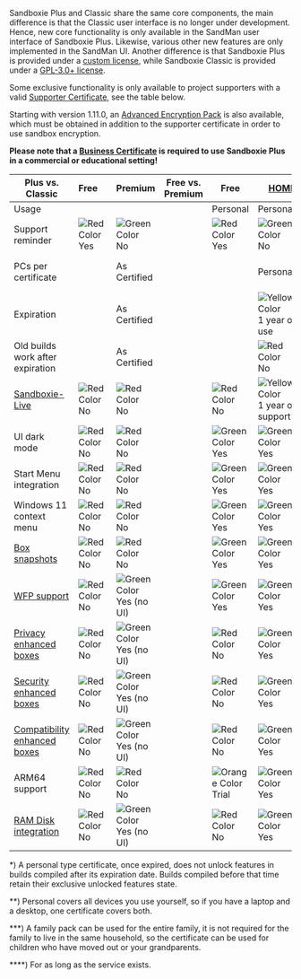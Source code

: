 Sandboxie Plus and Classic share the same core components, the main difference is that the Classic user interface is no longer under development. Hence, new core functionality is only available in the SandMan user interface of Sandboxie Plus. Likewise, various other new features are only implemented in the SandMan UI. Another difference is that Sandboxie Plus is provided under a [custom license](https://github.com/sandboxie-plus/Sandboxie/blob/master/Installer/license.txt), while Sandboxie Classic is provided under a [GPL-3.0+ license](https://github.com/sandboxie-plus/Sandboxie/blob/master/LICENSE).

Some exclusive functionality is only available to project supporters with a valid [Supporter Certificate](https://sandboxie-plus.com/supporter-certificate/), see the table below.

Starting with version 1.11.0, an [Advanced Encryption Pack](https://xanasoft.com/product/sandboxie-plus-advanced-upgrade/) is also available, which must be obtained in addition to the supporter certificate in order to use sandbox encryption.

**Please note that a [Business Certificate](https://xanasoft.com/product/sandboxie-plus-business/) is required to use Sandboxie Plus in a commercial or educational setting!**


|                Plus vs. Classic                                    | Free&nbsp;&nbsp;&nbsp;&nbsp;                                                            | Premium                                                                                           | Free vs. Premium | Free                                                                                         | [HOME](https://xanasoft.com/product/sandboxie-plus-home/)                                                | [PERSONAL](https://xanasoft.com/product/sandboxie-plus-personal/)                                                | [FAMILY PACK](https://xanasoft.com/product/sandboxie-plus-familypack/)                                   | [BUSINESS](https://xanasoft.com/product/sandboxie-plus-business/)                                        | [ETERNAL](https://xanasoft.com/product/sandboxie-plus-eternal/)                           |
|--------------------------------------------------------------------|-----------------------------------------------------------------------------------------|---------------------------------------------------------------------------------------------------|------------------|----------------------------------------------------------------------------------------------|----------------------------------------------------------------------------------------------------------|------------------------------------------------------------------------------------------------------------------|----------------------------------------------------------------------------------------------------------|--------------------------------------------------------------------------------------------------------- |-------------------------------------------------------------------------------------------|
| Usage                                                              |                                                                                         |                                                                                                   |                  | Personal                                                                                     | Personal                                                                                                 | Personal                                                                                                         | Personal                                                                                                 | Commercial                                                                                               | Personal                                                                                  |
| Support reminder                                                   | ![Red Color](https://placeholder.antonshell.me/img?width=15&color_bg=ff0000&text=+) Yes | ![Green Color](https://placeholder.antonshell.me/img?width=15&color_bg=00ff00&text=+) No          |                  | ![Red Color](https://placeholder.antonshell.me/img?width=15&color_bg=ff0000&text=+) Yes      | ![Green Color](https://placeholder.antonshell.me/img?width=15&color_bg=00ff00&text=+) No                 | ![Green Color](https://placeholder.antonshell.me/img?width=15&color_bg=00ff00&text=+) No                         | ![Green Color](https://placeholder.antonshell.me/img?width=15&color_bg=00ff00&text=+) No                 | ![Green Color](https://placeholder.antonshell.me/img?width=15&color_bg=00ff00&text=+) No                 | ![Green Color](https://placeholder.antonshell.me/img?width=15&color_bg=00ff00&text=+) No  |
| PCs per certificate                                                |                                                                                         | As Certified                                                                                      |                  |                                                                                              | Personal\*\*                                                                                             | Personal                                                                                                         | Personal and Family\*\*\*                                                                                | 1                                                                                                        | Personal and Family                                                                       |
| Expiration                                                         |                                                                                         | As Certified                                                                                      |                  |                                                                                              | ![Yellow Color](https://placeholder.antonshell.me/img?width=15&color_bg=ffff00&text=+) 1 year of use     | ![YellowGreen Color](https://placeholder.antonshell.me/img?width=15&color_bg=99cc33&text=+) 1 year of updates\*  | ![Yellow Color](https://placeholder.antonshell.me/img?width=15&color_bg=ffff00&text=+) 1 year of use     | ![Yellow Color](https://placeholder.antonshell.me/img?width=15&color_bg=ffff00&text=+) 1 year of use     | ![Green Color](https://placeholder.antonshell.me/img?width=15&color_bg=00ff00&text=+) No  |
| Old builds work after expiration                                   |                                                                                         | As Certified                                                                                      |                  |                                                                                              | ![Red Color](https://placeholder.antonshell.me/img?width=15&color_bg=ff0000&text=+) No                   | ![Green Color](https://placeholder.antonshell.me/img?width=15&color_bg=00ff00&text=+) Yes                        | ![Red Color](https://placeholder.antonshell.me/img?width=15&color_bg=ff0000&text=+) No                   | ![Red Color](https://placeholder.antonshell.me/img?width=15&color_bg=ff0000&text=+) No                   |                                                                                           |
| [Sandboxie-Live](../PlusContent/Sandboxie-Live.md)                 | ![Red Color](https://placeholder.antonshell.me/img?width=15&color_bg=ff0000&text=+) No  | ![Red Color](https://placeholder.antonshell.me/img?width=15&color_bg=ff0000&text=+) No            |                  | ![Red Color](https://placeholder.antonshell.me/img?width=15&color_bg=ff0000&text=+) No       | ![Yellow Color](https://placeholder.antonshell.me/img?width=15&color_bg=ffff00&text=+) 1 year of support | ![Yellow Color](https://placeholder.antonshell.me/img?width=15&color_bg=ffff00&text=+) 1 year of support         | ![Yellow Color](https://placeholder.antonshell.me/img?width=15&color_bg=ffff00&text=+) 1 year of support | ![Yellow Color](https://placeholder.antonshell.me/img?width=15&color_bg=ffff00&text=+) 1 year of support | Yes\*\*\*\*                                                                               |
| UI dark mode                                                       | ![Red Color](https://placeholder.antonshell.me/img?width=15&color_bg=ff0000&text=+) No  | ![Red Color](https://placeholder.antonshell.me/img?width=15&color_bg=ff0000&text=+) No            |                  | ![Green Color](https://placeholder.antonshell.me/img?width=15&color_bg=00ff00&text=+) Yes    | ![Green Color](https://placeholder.antonshell.me/img?width=15&color_bg=00ff00&text=+) Yes                | ![Green Color](https://placeholder.antonshell.me/img?width=15&color_bg=00ff00&text=+) Yes                        | ![Green Color](https://placeholder.antonshell.me/img?width=15&color_bg=00ff00&text=+) Yes                | ![Green Color](https://placeholder.antonshell.me/img?width=15&color_bg=00ff00&text=+) Yes                | ![Green Color](https://placeholder.antonshell.me/img?width=15&color_bg=00ff00&text=+) Yes |
| Start Menu integration                                             | ![Red Color](https://placeholder.antonshell.me/img?width=15&color_bg=ff0000&text=+) No  | ![Red Color](https://placeholder.antonshell.me/img?width=15&color_bg=ff0000&text=+) No            |                  | ![Green Color](https://placeholder.antonshell.me/img?width=15&color_bg=00ff00&text=+) Yes    | ![Green Color](https://placeholder.antonshell.me/img?width=15&color_bg=00ff00&text=+) Yes                | ![Green Color](https://placeholder.antonshell.me/img?width=15&color_bg=00ff00&text=+) Yes                        | ![Green Color](https://placeholder.antonshell.me/img?width=15&color_bg=00ff00&text=+) Yes                | ![Green Color](https://placeholder.antonshell.me/img?width=15&color_bg=00ff00&text=+) Yes                | ![Green Color](https://placeholder.antonshell.me/img?width=15&color_bg=00ff00&text=+) Yes |
| Windows 11 context menu                                            | ![Red Color](https://placeholder.antonshell.me/img?width=15&color_bg=ff0000&text=+) No  | ![Red Color](https://placeholder.antonshell.me/img?width=15&color_bg=ff0000&text=+) No            |                  | ![Green Color](https://placeholder.antonshell.me/img?width=15&color_bg=00ff00&text=+) Yes    | ![Green Color](https://placeholder.antonshell.me/img?width=15&color_bg=00ff00&text=+) Yes                | ![Green Color](https://placeholder.antonshell.me/img?width=15&color_bg=00ff00&text=+) Yes                        | ![Green Color](https://placeholder.antonshell.me/img?width=15&color_bg=00ff00&text=+) Yes                | ![Green Color](https://placeholder.antonshell.me/img?width=15&color_bg=00ff00&text=+) Yes                | ![Green Color](https://placeholder.antonshell.me/img?width=15&color_bg=00ff00&text=+) Yes |
| [Box snapshots](../PlusContent/BoxSnapshots.md)                    | ![Red Color](https://placeholder.antonshell.me/img?width=15&color_bg=ff0000&text=+) No  | ![Red Color](https://placeholder.antonshell.me/img?width=15&color_bg=ff0000&text=+) No            |                  | ![Green Color](https://placeholder.antonshell.me/img?width=15&color_bg=00ff00&text=+) Yes    | ![Green Color](https://placeholder.antonshell.me/img?width=15&color_bg=00ff00&text=+) Yes                | ![Green Color](https://placeholder.antonshell.me/img?width=15&color_bg=00ff00&text=+) Yes                        | ![Green Color](https://placeholder.antonshell.me/img?width=15&color_bg=00ff00&text=+) Yes                | ![Green Color](https://placeholder.antonshell.me/img?width=15&color_bg=00ff00&text=+) Yes                | ![Green Color](https://placeholder.antonshell.me/img?width=15&color_bg=00ff00&text=+) Yes |
| [WFP support](../PlusContent/WFPSupport.md)                        | ![Red Color](https://placeholder.antonshell.me/img?width=15&color_bg=ff0000&text=+) No  | ![Green Color](https://placeholder.antonshell.me/img?width=15&color_bg=00ff00&text=+) Yes (no UI) |                  | ![Green Color](https://placeholder.antonshell.me/img?width=15&color_bg=00ff00&text=+) Yes    | ![Green Color](https://placeholder.antonshell.me/img?width=15&color_bg=00ff00&text=+) Yes                | ![Green Color](https://placeholder.antonshell.me/img?width=15&color_bg=00ff00&text=+) Yes                        | ![Green Color](https://placeholder.antonshell.me/img?width=15&color_bg=00ff00&text=+) Yes                | ![Green Color](https://placeholder.antonshell.me/img?width=15&color_bg=00ff00&text=+) Yes                | ![Green Color](https://placeholder.antonshell.me/img?width=15&color_bg=00ff00&text=+) Yes |
| [Privacy enhanced boxes](../PlusContent/privacy-mode.md)           | ![Red Color](https://placeholder.antonshell.me/img?width=15&color_bg=ff0000&text=+) No  | ![Green Color](https://placeholder.antonshell.me/img?width=15&color_bg=00ff00&text=+) Yes (no UI) |                  | ![Red Color](https://placeholder.antonshell.me/img?width=15&color_bg=ff0000&text=+) No       | ![Green Color](https://placeholder.antonshell.me/img?width=15&color_bg=00ff00&text=+) Yes                | ![Green Color](https://placeholder.antonshell.me/img?width=15&color_bg=00ff00&text=+) Yes                        | ![Green Color](https://placeholder.antonshell.me/img?width=15&color_bg=00ff00&text=+) Yes                | ![Green Color](https://placeholder.antonshell.me/img?width=15&color_bg=00ff00&text=+) Yes                | ![Green Color](https://placeholder.antonshell.me/img?width=15&color_bg=00ff00&text=+) Yes |
| [Security enhanced boxes](../PlusContent/security-mode.md)         | ![Red Color](https://placeholder.antonshell.me/img?width=15&color_bg=ff0000&text=+) No  | ![Green Color](https://placeholder.antonshell.me/img?width=15&color_bg=00ff00&text=+) Yes (no UI) |                  | ![Red Color](https://placeholder.antonshell.me/img?width=15&color_bg=ff0000&text=+) No       | ![Green Color](https://placeholder.antonshell.me/img?width=15&color_bg=00ff00&text=+) Yes                | ![Green Color](https://placeholder.antonshell.me/img?width=15&color_bg=00ff00&text=+) Yes                        | ![Green Color](https://placeholder.antonshell.me/img?width=15&color_bg=00ff00&text=+) Yes                | ![Green Color](https://placeholder.antonshell.me/img?width=15&color_bg=00ff00&text=+) Yes                | ![Green Color](https://placeholder.antonshell.me/img?width=15&color_bg=00ff00&text=+) Yes |
| [Compatibility enhanced boxes](../PlusContent/compartment-mode.md) | ![Red Color](https://placeholder.antonshell.me/img?width=15&color_bg=ff0000&text=+) No  | ![Green Color](https://placeholder.antonshell.me/img?width=15&color_bg=00ff00&text=+) Yes (no UI) |                  | ![Red Color](https://placeholder.antonshell.me/img?width=15&color_bg=ff0000&text=+) No       | ![Green Color](https://placeholder.antonshell.me/img?width=15&color_bg=00ff00&text=+) Yes                | ![Green Color](https://placeholder.antonshell.me/img?width=15&color_bg=00ff00&text=+) Yes                        | ![Green Color](https://placeholder.antonshell.me/img?width=15&color_bg=00ff00&text=+) Yes                | ![Green Color](https://placeholder.antonshell.me/img?width=15&color_bg=00ff00&text=+) Yes                | ![Green Color](https://placeholder.antonshell.me/img?width=15&color_bg=00ff00&text=+) Yes |
| ARM64 support                                                      | ![Red Color](https://placeholder.antonshell.me/img?width=15&color_bg=ff0000&text=+) No  | ![Red Color](https://placeholder.antonshell.me/img?width=15&color_bg=ff0000&text=+) No            |                  | ![Orange Color](https://placeholder.antonshell.me/img?width=15&color_bg=ff9900&text=+) Trial | ![Green Color](https://placeholder.antonshell.me/img?width=15&color_bg=00ff00&text=+) Yes                | ![Green Color](https://placeholder.antonshell.me/img?width=15&color_bg=00ff00&text=+) Yes                        | ![Green Color](https://placeholder.antonshell.me/img?width=15&color_bg=00ff00&text=+) Yes                | ![Green Color](https://placeholder.antonshell.me/img?width=15&color_bg=00ff00&text=+) Yes                | ![Green Color](https://placeholder.antonshell.me/img?width=15&color_bg=00ff00&text=+) Yes |
| [RAM Disk integration](../PlusContent/RamDiskSupport.md)           | ![Red Color](https://placeholder.antonshell.me/img?width=15&color_bg=ff0000&text=+) No  | ![Green Color](https://placeholder.antonshell.me/img?width=15&color_bg=00ff00&text=+) Yes (no UI) |                  | ![Red Color](https://placeholder.antonshell.me/img?width=15&color_bg=ff0000&text=+) No       | ![Green Color](https://placeholder.antonshell.me/img?width=15&color_bg=00ff00&text=+) Yes                | ![Green Color](https://placeholder.antonshell.me/img?width=15&color_bg=00ff00&text=+) Yes                        | ![Green Color](https://placeholder.antonshell.me/img?width=15&color_bg=00ff00&text=+) Yes                | ![Green Color](https://placeholder.antonshell.me/img?width=15&color_bg=00ff00&text=+) Yes                | ![Green Color](https://placeholder.antonshell.me/img?width=15&color_bg=00ff00&text=+) Yes |

\*) A personal type certificate, once expired, does not unlock features in builds compiled after its expiration date. Builds compiled before that time retain their exclusive unlocked features state.

\*\*) Personal covers all devices you use yourself, so if you have a laptop and a desktop, one certificate covers both.

\*\*\*) A family pack can be used for the entire family, it is not required for the family to live in the same household, so the certificate can be used for children who have moved out or your grandparents.

\*\*\*\*) For as long as the service exists.
